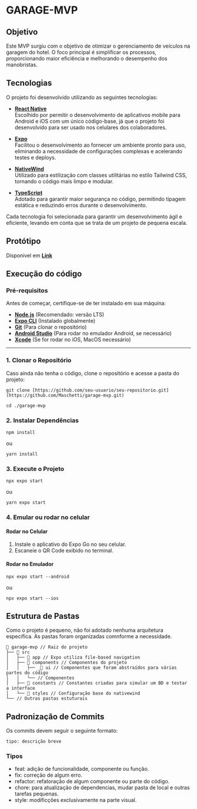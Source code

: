 # GARAGE-MVP

## Objetivo

Este MVP surgiu com o objetivo de otimizar o gerenciamento de veículos na garagem do hotel.
O foco principal é simplificar os processos, proporcionando maior eficiência e melhorando o desempenho dos manobristas.

## Tecnologias

O projeto foi desenvolvido utilizando as seguintes tecnologias:

- **[React Native](https://reactnative.dev/)**  
  Escolhido por permitir o desenvolvimento de aplicativos mobile para Android e iOS com um único código-base, já que o projeto foi desenvolvido para ser usado nos
  celulares dos colaboradores.

- **[Expo](https://expo.dev/)**  
  Facilitou o desenvolvimento ao fornecer um ambiente pronto para uso, eliminando a necessidade de configurações complexas e acelerando testes e deploys.

- **[NativeWind](https://www.nativewind.dev/)**  
  Utilizado para estilização com classes utilitárias no estilo Tailwind CSS, tornando o código mais limpo e modular.

- **[TypeScript](https://www.typescriptlang.org/)**  
  Adotado para garantir maior segurança no código, permitindo tipagem estática e reduzindo erros durante o desenvolvimento.

Cada tecnologia foi selecionada para garantir um desenvolvimento ágil e eficiente, levando em conta que se trata de um projeto de pequena escala.

## Protótipo

Disponivel em **[Link](https://expo.dev/accounts/maschetti/projects/garage-mvp/builds/fdb95975-d275-42fd-b3b3-fc1b0a3ac489)**

## Execução do código

###  Pré-requisitos  

Antes de começar, certifique-se de ter instalado em sua máquina:  

- **[Node.js](https://nodejs.org/)** (Recomendado: versão LTS)  
- **[Expo CLI](https://expo.dev/)** (Instalado globalmente)  
- **[Git](https://git-scm.com/)** (Para clonar o repositório)  
- **[Android Studio](https://developer.android.com/studio)** (Para rodar no emulador Android, se necessário)  
- **[Xcode](https://developer.apple.com/xcode/)** (Se for rodar no iOS, MacOS necessário)  

---

### 1. Clonar o Repositório  

Caso ainda não tenha o código, clone o repositório e acesse a pasta do projeto:  

```
git clone [https://github.com/seu-usuario/seu-repositorio.git](https://github.com/Maschetti/garage-mvp.git)
```

```
cd ./garage-mvp
```

### 2. Instalar Dependências
```
npm install
```
ou
```
yarn install
```

### 3. Execute o Projeto

```
npx expo start
```
ou
```
yarn expo start
```

### 4. Emular ou rodar no celular

#### Rodar no Celular

1. Instale o aplicativo do Expo Go no seu celular.
2. Escaneie o QR Code exibido no terminal.

#### Rodar no Emulador

```
npx expo start --android
```
ou
```
npx expo start --ios
```

## Estrutura de Pastas

Como o projeto é pequeno, não foi adotado nenhuma arquitetura específica. As pastas foram organizadas comnforme a necessidade.

```
📂 garage-mvp // Raiz do projeto
├── 📂 src 
│   ├── 📂 app // Expo utiliza file-based navigation
│   ├── 📂 components // Componentes do projeto
│   │   ├── _📂 ui // Componentes que foram abstraídos para várias partes do código
│   │   └── // Componentes
│   ├── 📂 constants // Constantes criadas para simular um BD e testar a interface
│   └── 📂 styles // Configuração base do nativewind
└── // Outras pastas estuturais
```

## Padronização de Commits

Os commits devem seguir o seguinte formato:

```
tipo: descrição breve
```

### Tipos 
- feat: adição de funcionalidade, componente ou função.
- fix: correção de algum erro.
- refactor: refatoração de algum componente ou parte do código.
- chore: para atualização de dependencias, mudar pasta de local e outras tarefas pequenas.
- style: modificções exclusivamente na parte visual.




